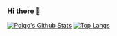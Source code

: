 ### Hi there 👋
[![Polgo's Github Stats](https://github-readme-stats.vercel.app/api?username=dinogomez)](https://github.com/anuraghazra/github-readme-stats&theme=radical&count_private=true&show_icons=true)
[![Top Langs](https://github-readme-stats.vercel.app/api/top-langs/?username=dinogomez&layout=compact)](https://github.com/anuraghazra/github-readme-stats)

<!--
**dinogomez/dinogomez** is a ✨ _special_ ✨ repository because its `README.md` (this file) appears on your GitHub profile.

Here are some ideas to get you started:

- 🔭 I’m currently working on ...
- 🌱 I’m currently learning ...
- 👯 I’m looking to collaborate on ...
- 🤔 I’m looking for help with ...
- 💬 Ask me about ...
- 📫 How to reach me: ...
- 😄 Pronouns: ...
- ⚡ Fun fact: ...
-->
